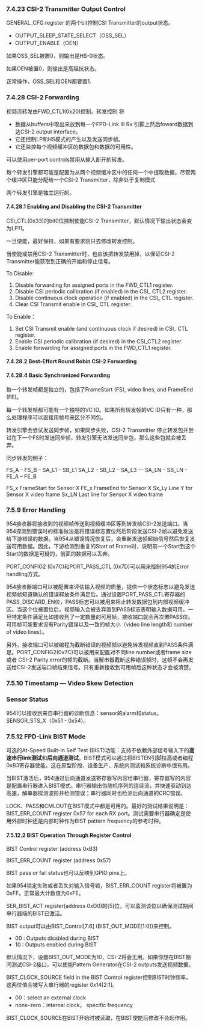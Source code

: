 ### 7.4.23 CSI-2 Transmitter Output Control

GENERAL_CFG register 的两个bit控制CSI Transmitter的output状态。

- OUTPUT_SLEEP_STATE_SELECT（OSS_SEL）
- OUTPUT_ENABLE（OEN）

如果OSS_SEL被置0，则输出是HS-0状态。

如果OEN被置0，则输出是高阻抗状态。

正常操作，OSS_SEL和OEN都要置1.

### 7.4.28 CSI-2 Forwarding

视频流转发由FWD_CTL1(0x20)控制。转发控制 将

- 数据从buffers中取出来放到每一个FPD-Link III Rx 引脚上然后foward数据到达CSI-2 output interface。
- 它还控制LP和HS模式的产生以及发送同步帧。
- 它还监控每个视频缓冲区的数据包和数据的可用性。

可以使用per-port controls禁用从输入断开的转发。

每个转发引擎都可能是配置为从两个视频缓冲区中的任何一个中提取数据，尽管两个缓冲区只能分配给一个CSI-2 Transmitter，除非处于复制模式

两个转发引擎是独立运行的。

#### 7.4.28.1 Enabling and Disabling  the CSI-2 Transmitter

CSI_CTL(0x33)的bit0位控制使能CSI-2 Transmitter，默认情况下输出状态会变为LP11。

一旦使能，最好保持，如果有要求则只去修改转发控制。

当使能或禁用CSI-2 Transmitter时，也应该把转发禁用掉，以保证CSI-2 Transmitter能获取到正确的开始和停止信号。

To Disable:
1. Disable forwarding for assigned ports in the FWD_CTL1 register.
2. Disable CSI periodic calibration (if enabled) in the CSI_ CTL2 register.
3. Disable continuous clock operation (if enabled) in the CSI_ CTL register.
4. Clear CSI Transmit enable in CSI_ CTL register.

To Enable：

1. Set CSI Transmit enable (and continuous clock if desired) in CSI_ CTL register.
2. Enable CSI periodic calibration (if desired) in the CSI_CTL2 register.
3. Enable forwarding for assigned ports in the FWD_CTL1 register.

#### 7.4.28.2 Best-Effort Round Robin CSI-2 Forwarding



#### 7.4.28.4 Basic Synchronized Forwarding

每一个转发帧都是独立的，包括了FrameStart (FS), video lines, and FrameEnd (FE)。

每一个转发帧都可能有一个独特的VC ID。如果所有转发帧的VC ID只有一种，那么处理程序可以直接用帧号来区分不同包。

转发引擎会尝试发送同步帧，如果同步失败，CSI-2 Transmitter 停止转发包并尝试在下一个FS时发送同步帧，转发引擎无法发送同步包，那么这些包就会被丢弃。

同步转发的例子：

FS_A – FS_B – SA_L1 – SB_L1 SA_L2 – SB_L2 – SA_L3 — SA_LN – SB_LN – FE_A – FE_B

FS_x FrameStart for Sensor X
FE_x FrameEnd for Sensor X
Sx_Ly Line Y for Sensor X video frame
Sx_LN Last line for Sensor X video frame

### 7.5.9 Error Handling

954接收器将接收到的视频帧传送到视频缓冲区等到转发给CSI-2发送端口。当954探测到错误时的标准做法是将错误标志置位然后阶段发送CSI-2帧以避免发送给下游错误的数据。当954从错误情况恢复后，会重新发送帧起始信号然后恢复发送可用数据。因此，下游检测到重复的Start of Frame时，说明前一个Start到这个Start的数据是可疑的，前面的数据可以丢弃。

PORT_CONFIG2 (0x7C)和PORT_PASS_CTL (0x7D)可以用来控制954的Error handling方式。

954接收器端口可以被配置来评估输入视频的质量，提供一个状态标志以避免发送视频帧知道确认的错误释放条件满足后。通过设置PORT_PASS_CTL寄存器的PASS_DISCARD_EN位，PASS标志可以被用来阻止转发数据包到内部视频缓冲区。当这个位被置位后，视频输入会被丢弃直到PASS标志表明输入数据可用。一旦特定条件满足比如接收到了一定数量的可用帧，接收端口就会再次置PASS位。可用帧可能要求没有Parity错误以及一致的帧大小（video line length和 number of video lines）。

另外，接收端口可以被编程为截断错误的视频帧以避免转发视频直到PASS条件满足。PORT_CONFIG2(0x7C)可以被用来配置对不同line number或者frame size或者 CSI-2 Parity error的帧的截断。当解串器截断这种错误帧时，这帧不会再发送给CSI-2发送端口帧结束信号。只有重新接收到可用帧后这种状态才会被清楚。

### 7.5.10 Timestamp — Video Skew Detection



### Sensor Status

954可以接收到来自串行器的诊断信息：sensor的alarm和status。SENSOR_STS_X（0x51 - 0x54）。

### 7.5.12 FPD-Link BIST Mode

可选的At-Speed Built-In Self Test (BIST)功能：支持不依赖外部信号输入下的**高速串行link测试**和**后向通道测试**。BIST模式可以通过将BISTEN引脚拉高或者编程0xB3寄存器使能。这在原型阶段、设备生产、系统内测试和系统诊断中很有用。

当BIST激活后，954通过后向通道发送寄存器写内容给串行器，寄存器写的内容是配置串行器进入BIST模式。串行器输出伪随机序列的连续流，并快速驱动到达高速，解串器探测波形并检测错误；串行器同时也检测后向通道的CRC错误。

LOCK、PASS和CMLOUT在BIST模式中都是可用的。最好的测试结果说明是：BIST_ERR_COUNT register 0x57 for each RX port。测试需要串行器确定是使用外部时钟还是内部时钟作为BIST pattern frequency的参考时钟。

#### 7.5.12.2 BIST Operation Through Register Control

BIST Control register (address 0xB3)

BIST_ERR_COUNT register (address 0x57)

BIST pass or fail status也可以反映到GPIO pins上。

如果954锁定失败或者丢失对输入信号锁，BIST_ERR_COUNT register将被置为0xFF。正常最大计数值为0xFE。

SER_BIST_ACT register(address 0xD0)的[5]位，可以监测该位以确保测试期间串行器端的BIST已激活。

BIST output可以由BIST_Control[7:6] (BIST_OUT_MODE[1:0])来控制。

- 00 : Outputs disabled during BIST
- 10 : Outputs enabled during BIST

默认情况下，设置BIST_OUT_MODE为10，CSI-2将会无用。如果你想在BIST期间测试CSI-2接口，可以使能Pattern Generator在CSI-2 outputs发送视频数据。

BIST_CLOCK_SOURCE field in the BIST Control register控制BIST时钟频率，这两位值会被写入串行器的register 0x14[2:1]。

- 00：select an external clock
- none-zero：internal clock， specific frequency

BIST_CLOCK_SOURCE在BIST开始时被读取，在BIST使能后修改不会起作用。

